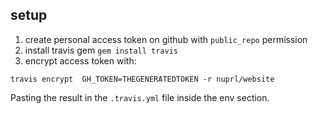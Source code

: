 ## setup

1. create personal access token on github with `public_repo` permission
2. install travis gem `gem install travis`
3. encrypt access token with:

```
travis encrypt  GH_TOKEN=THEGENERATEDTOKEN -r nuprl/website
```

Pasting the result in the `.travis.yml` file inside the env section.
